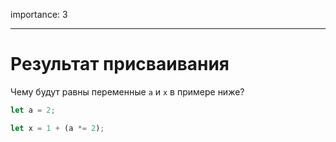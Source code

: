 importance: 3

---

# Результат присваивания

Чему будут равны переменные `a` и `x` в примере ниже?

```js
let a = 2;

let x = 1 + (a *= 2);
```
